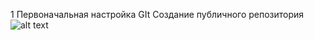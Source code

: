 1 Первоначальная настройка GIt
Создание публичного репозитория
![alt text](https://https://github.com/BOSe1337/git1/blob/main/D:/Instruktions/projects/git1/1.jpg/1.jpg)